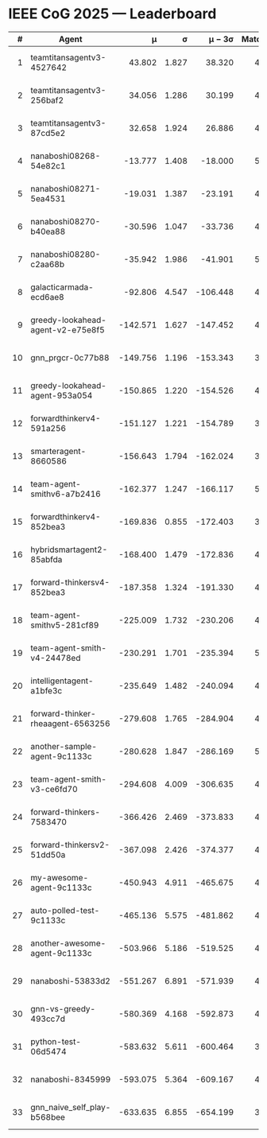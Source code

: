 # IEEE CoG 2025 — Leaderboard

| # | Agent | μ | σ | μ − 3σ | Matches | Updated |
|---:|---|---:|---:|---:|---:|---|
| 1 | teamtitansagentv3-4527642 | 43.802 | 1.827 | 38.320 | 4396 | 2025-09-02 04:40 |
| 2 | teamtitansagentv3-256baf2 | 34.056 | 1.286 | 30.199 | 4654 | 2025-09-02 04:40 |
| 3 | teamtitansagentv3-87cd5e2 | 32.658 | 1.924 | 26.886 | 4858 | 2025-09-02 04:40 |
| 4 | nanaboshi08268-54e82c1 | -13.777 | 1.408 | -18.000 | 5140 | 2025-09-02 04:40 |
| 5 | nanaboshi08271-5ea4531 | -19.031 | 1.387 | -23.191 | 4860 | 2025-09-02 04:40 |
| 6 | nanaboshi08270-b40ea88 | -30.596 | 1.047 | -33.736 | 4900 | 2025-09-02 04:40 |
| 7 | nanaboshi08280-c2aa68b | -35.942 | 1.986 | -41.901 | 5200 | 2025-09-02 04:40 |
| 8 | galacticarmada-ecd6ae8 | -92.806 | 4.547 | -106.448 | 4600 | 2025-09-02 04:40 |
| 9 | greedy-lookahead-agent-v2-e75e8f5 | -142.571 | 1.627 | -147.452 | 4990 | 2025-09-02 04:40 |
| 10 | gnn_prgcr-0c77b88 | -149.756 | 1.196 | -153.343 | 3820 | 2025-09-02 04:40 |
| 11 | greedy-lookahead-agent-953a054 | -150.865 | 1.220 | -154.526 | 4990 | 2025-09-02 04:40 |
| 12 | forwardthinkerv4-591a256 | -151.127 | 1.221 | -154.789 | 3963 | 2025-09-02 04:40 |
| 13 | smarteragent-8660586 | -156.643 | 1.794 | -162.024 | 3892 | 2025-09-02 04:40 |
| 14 | team-agent-smithv6-a7b2416 | -162.377 | 1.247 | -166.117 | 5100 | 2025-09-02 04:40 |
| 15 | forwardthinkerv4-852bea3 | -169.836 | 0.855 | -172.403 | 3867 | 2025-09-02 04:40 |
| 16 | hybridsmartagent2-85abfda | -168.400 | 1.479 | -172.836 | 4070 | 2025-09-02 04:40 |
| 17 | forward-thinkersv4-852bea3 | -187.358 | 1.324 | -191.330 | 4147 | 2025-09-02 04:40 |
| 18 | team-agent-smithv5-281cf89 | -225.009 | 1.732 | -230.206 | 4800 | 2025-09-02 04:40 |
| 19 | team-agent-smith-v4-24478ed | -230.291 | 1.701 | -235.394 | 5280 | 2025-09-02 04:40 |
| 20 | intelligentagent-a1bfe3c | -235.649 | 1.482 | -240.094 | 4369 | 2025-09-02 04:40 |
| 21 | forward-thinker-rheaagent-6563256 | -279.608 | 1.765 | -284.904 | 4928 | 2025-09-02 04:40 |
| 22 | another-sample-agent-9c1133c | -280.628 | 1.847 | -286.169 | 5040 | 2025-09-02 04:40 |
| 23 | team-agent-smith-v3-ce6fd70 | -294.608 | 4.009 | -306.635 | 4800 | 2025-09-02 04:40 |
| 24 | forward-thinkers-7583470 | -366.426 | 2.469 | -373.833 | 4879 | 2025-09-02 04:40 |
| 25 | forward-thinkersv2-51dd50a | -367.098 | 2.426 | -374.377 | 4607 | 2025-09-02 04:40 |
| 26 | my-awesome-agent-9c1133c | -450.943 | 4.911 | -465.675 | 4720 | 2025-09-02 04:40 |
| 27 | auto-polled-test-9c1133c | -465.136 | 5.575 | -481.862 | 4800 | 2025-09-02 04:40 |
| 28 | another-awesome-agent-9c1133c | -503.966 | 5.186 | -519.525 | 4920 | 2025-09-02 04:40 |
| 29 | nanaboshi-53833d2 | -551.267 | 6.891 | -571.939 | 4220 | 2025-09-02 04:40 |
| 30 | gnn-vs-greedy-493cc7d | -580.369 | 4.168 | -592.873 | 4200 | 2025-09-02 04:40 |
| 31 | python-test-06d5474 | -583.632 | 5.611 | -600.464 | 3680 | 2025-09-02 04:40 |
| 32 | nanaboshi-8345999 | -593.075 | 5.364 | -609.167 | 4440 | 2025-09-02 04:40 |
| 33 | gnn_naive_self_play-b568bee | -633.635 | 6.855 | -654.199 | 3380 | 2025-09-02 04:40 |
